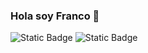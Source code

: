 ### Hola soy Franco 👋


![Static Badge](https://img.shields.io/badge/Java-grey?style=for-the-badge&logo=coffeescript&logoColor=white&labelColor=black&color=orange)
![Static Badge](https://img.shields.io/badge/Html-white?style=for-the-badge&logo=html5&logoColor=white&labelColor=black&color=orange)




<!--
**eelColo/eelColo** is a ✨ _special_ ✨ repository because its `README.md` (this file) appears on your GitHub profile.

Here are some ideas to get you started:

- 🔭 I’m currently working on ...
- 🌱 I’m currently learning ...
- 👯 I’m looking to collaborate on ...
- 🤔 I’m looking for help with ...
- 💬 Ask me about ...
- 📫 How to reach me: ...
- 😄 Pronouns: ...
- ⚡ Fun fact: ...
-->
